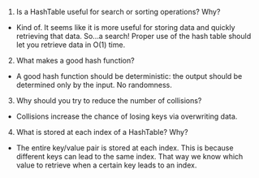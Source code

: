 1. Is a HashTable useful for search or sorting operations? Why?
- Kind of. It seems like it is more useful for storing data and quickly retrieving that data. So...a search! Proper use of the hash table should let you retrieve data in O(1) time.
2. What makes a good hash function?
- A good hash function should be deterministic: the output should be determined only by the input. No randomness.
3. Why should you try to reduce the number of collisions?
- Collisions increase the chance of losing keys via overwriting data. 
4. What is stored at each index of a HashTable? Why?
- The entire key/value pair is stored at each index. This is because different keys can lead to the same index. That way we know which value to retrieve when a certain key leads to an index. 
